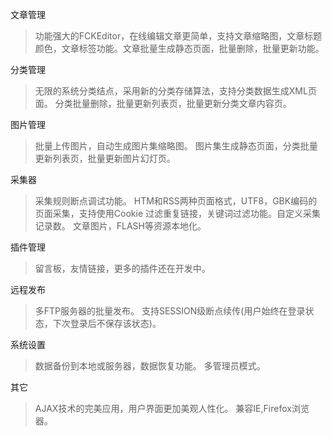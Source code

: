 文章管理
> 功能强大的FCKEditor，在线编辑文章更简单，支持文章缩略图，文章标题颜色，文章标签功能。文章批量生成静态页面，批量删除，批量更新功能。

分类管理
> 无限的系统分类结点，采用新的分类存储算法，支持分类数据生成XML页面。
> 分类批量删除，批量更新列表页，批量更新分类文章内容页。

图片管理
> 批量上传图片，自动生成图片集缩略图。
> 图片集生成静态页面，分类批量更新列表页，批量更新图片幻灯页。

采集器
> 采集规则断点调试功能。
> HTM和RSS两种页面格式，UTF8，GBK编码的页面采集，支持使用Cookie
> 过滤重复链接，关键词过滤功能。自定义采集记录数。
> 文章图片，FLASH等资源本地化。

插件管理
> 留言板，友情链接，更多的插件还在开发中。

远程发布
> 多FTP服务器的批量发布。
> 支持SESSION级断点续传(用户始终在登录状态，下次登录后不保存该状态)。

系统设置
> 数据备份到本地或服务器，数据恢复功能。
> 多管理员模式。

其它
> AJAX技术的完美应用，用户界面更加美观人性化。
> 兼容IE,Firefox浏览器。